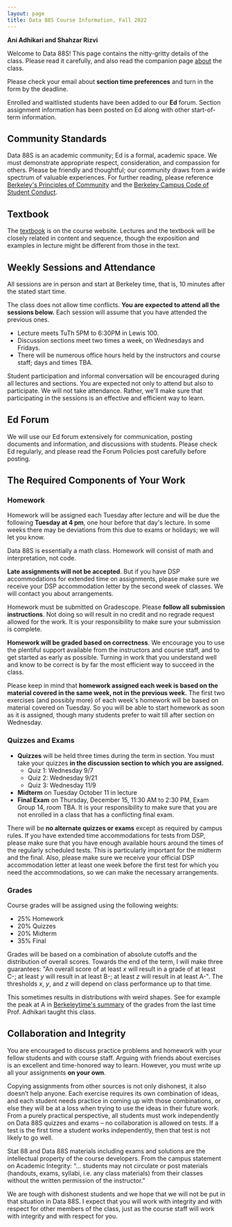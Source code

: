 ```yaml
---
layout: page
title: Data 88S Course Information, Fall 2022
---
```


**Ani Adhikari and Shahzar Rizvi**

Welcome to Data 88S! This page contains the nitty-gritty details of the class. Please read it carefully, and also read the companion page [about](http://stat88.org/about/) the class.

Please check your email about **section time preferences** and turn in the form by the deadline. 

Enrolled and waitlisted students have been added to our **Ed** forum. Section assignment information has been posted on Ed along with other start-of-term information.

## Community Standards ##
Data 88S is an academic community; Ed is a formal, academic space. We must demonstrate appropriate respect, consideration, and compassion for others. Please be friendly and thoughtful; our community draws from a wide spectrum of valuable experiences. For further reading, please reference [Berkeley's Principles of Community](https://diversity.berkeley.edu/principles-community) and the [Berkeley Campus Code of Student Conduct](https://sa.berkeley.edu/sites/default/files/Code%20of%20Conduct_January%202016.pdf).



## Textbook ##
The [textbook](http://stat88.org/textbook/content/intro.html) is on the course website. Lectures and the textbook will be closely related in content and sequence, though the exposition and examples in lecture might be different from those in the text. 


## Weekly Sessions and Attendance ##
All sessions are in person and start at Berkeley time, that is, 10 minutes after the stated start time.

The class does not allow time conflicts. **You are expected to attend all the sessions below.** Each session will assume that you have attended the previous ones.

- Lecture meets TuTh 5PM to 6:30PM in Lewis 100.
- Discussion sections meet two times a week, on Wednesdays and Fridays. 
- There will be numerous office hours held by the instructors and course staff; days and times TBA.

Student participation and informal conversation will be encouraged during all lectures and sections. You are expected not only to attend but also to participate. We will not take attendance. Rather, we'll make sure that participating in the sessions is an effective and efficient way to learn. 

## Ed Forum ##
We will use our Ed forum extensively for communication, posting documents and information, and discussions with students. Please check Ed regularly, and please read the Forum Policies post carefully before posting.


## The Required Components of Your Work ##

### Homework ###

Homework will be assigned each Tuesday after lecture and will be due the following **Tuesday at 4 pm**, one hour before that day's lecture. In some weeks there may be deviations from this due to exams or holidays; we will let you know. 

Data 88S is essentially a math class. Homework will consist of math and interpretation, not code.

**Late assignments will not be accepted**. But if you have DSP accommodations for extended time on assignments, please make sure we receive your DSP accommodation letter by the second week of classes. We will contact you about arrangements. 

Homework must be submitted on Gradescope. Please **follow all submission instructions**. Not doing so will result in no credit and no regrade request allowed for the work. It is your responsibility to make sure your submission is complete.

**Homework will be graded based on correctness**. We encourage you to use the plentiful support available from the instructors and course staff, and to get started as early as possible. Turning in work that you understand well and know to be correct is by far the most efficient way to succeed in the class.

Please keep in mind that **homework assigned each week is based on the material covered in the same week, not in the previous week.** The first two exercises (and possibly more) of each week's homework will be based on material covered on Tuesday. So you will be able to start homework as soon as it is assigned, though many students prefer to wait till after section on Wednesday.


### Quizzes and Exams ###

- **Quizzes** will be held three times during the term in section. You must take your quizzes **in the discussion section to which you are assigned.** 
    - Quiz 1: Wednesday 9/7
    - Quiz 2: Wednesday 9/21
    - Quiz 3: Wednesday 11/9
- **Midterm** on Tuesday October 11 in lecture
- **Final Exam** on Thursday, December 15, 11:30 AM to 2:30 PM, Exam Group 14, room TBA. It is your responsibility to make sure that you are not enrolled in a class that has a conflicting final exam. 

There will be **no alternate quizzes or exams** except as required by campus rules. If you have extended time accommodations for tests from DSP, please make sure that you have enough available hours around the times of the regularly scheduled tests. This is particularly important for the midterm and the final. Also, please make sure we receive your official DSP accommodation letter at least one week before the first test for which you need the accommodations, so we can make the necessary arrangements.


### Grades ###
Course grades will be assigned using the following weights: 

- 25% Homework
- 20% Quizzes
- 20% Midterm
- 35% Final 

Grades will be based on a combination of absolute cutoffs and the distribution of overall scores. Towards the end of the term, I will make three guarantees: "An overall score of at least *x* will result in a grade of at least C-; at least *y* will result in at least B-; at least *z* will result in at least A-". The thresholds *x*, *y*, and *z* will depend on class performance up to that time.

This sometimes results in distributions with weird shapes. See for example the peak at A in [Berkeleytime's summary](https://berkeleytime.com/grades/0-9405-fall-2019-adhikari,-a-_-1) of the grades from the last time Prof. Adhikari taught this class.


## Collaboration and Integrity ##
You are encouraged to discuss practice problems and homework with your fellow students and with course staff. Arguing with friends about exercises is an excellent and time-honored way to learn. However, you must write up all your assignments **on your own**. 

Copying assignments from other sources is not only dishonest, it also doesn’t help anyone. Each exercise requires its own combination of ideas, and each student needs practice in coming up with those combinations, or else they will be at a loss when trying to use the ideas in their future work. From a purely practical perspective, all students must work independently on Data 88S quizzes and exams – no collaboration is allowed on tests. If a test is the first time a student works independently, then that test is not likely to go well. 

Stat 88 and Data 88S materials including exams and solutions are the intellectual property of the course developers. From the campus statement on Academic Integrity: “... students may not circulate or post materials (handouts, exams, syllabi, i.e. any class materials) from their classes without the written permission of the instructor.” 

We are tough with dishonest students and we hope that we will not be put in that situation in Data 88S. I expect that you will work with integrity and with respect for other members of the class, just as the course staff will work with integrity and with respect for you.
